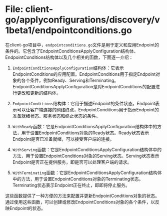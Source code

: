 # File: client-go/applyconfigurations/discovery/v1beta1/endpointconditions.go

在client-go项目中，`endpointconditions.go`文件是用于定义和应用Endpoint的条件的。它包含了EndpointConditionsApplyConfiguration结构体、EndpointConditions结构体以及几个相关的函数，下面逐一介绍：

1. `EndpointConditionsApplyConfiguration`结构体：它表示EndpointConditions的应用配置。EndpointConditions用于指定Endpoint对象的各个条件，例如Ready、Serving和Terminating。EndpointConditionsApplyConfiguration是对EndpointConditions的配置进行更改和更新的结构体。

2. `EndpointConditions`结构体：它用于描述Endpoint的条件状态。Endpoint表示可以让客户端连接的网络终点，EndpointConditions用于指示Endpoint的准备就绪状态、服务状态和终止状态的条件。

3. `WithReady`函数：它是EndpointConditionsApplyConfiguration结构体中的方法，用于设置EndpointConditions对象的Ready状态。Ready状态表示Endpoint是否已准备就绪，可以接受客户端的连接。

4. `WithServing`函数：它是EndpointConditionsApplyConfiguration结构体中的方法，用于设置EndpointConditions对象的Serving状态。Serving状态表示Endpoint是否正在提供服务，即是否可以处理客户端的请求。

5. `WithTerminating`函数：它是EndpointConditionsApplyConfiguration结构体中的方法，用于设置EndpointConditions对象的Terminating状态。Terminating状态表示Endpoint正在终止，即即将停止服务。

这些函数提供了一种方便的方法来配置并更新EndpointConditions对象的状态。通过使用这些函数，可以创建或修改EndpointConditions对象的各个条件，以反映Endpoint的状态。

